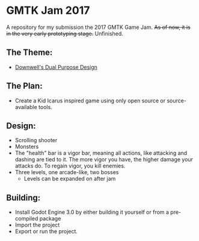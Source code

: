 # GMTK Jam 2017

A repository for my submission the 2017 GMTK Game Jam. ~~As of now, it is in the very early prototyping stage.~~ Unfinished.

## The Theme:
- [Downwell's Dual Purpose Design](https://www.youtube.com/watch?v=i5C1Uj7jJCg)

## The Plan:
- Create a Kid Icarus inspired game using only open source or source-available tools.

## Design:
- Scrolling shooter
- Monsters
- The "health" bar is a vigor bar, meaning all actions, like attacking and dashing are tied to it. The more vigor you have, the higher damage your attacks do. To regain vigor, you kill enemies.
- Three levels, one arcade-like, two bosses
	- Levels can be expanded on after jam

## Building:
- Install Godot Engine 3.0 by either building it yourself or from a pre-compiled package
- Import the project
- Export or run the project.

